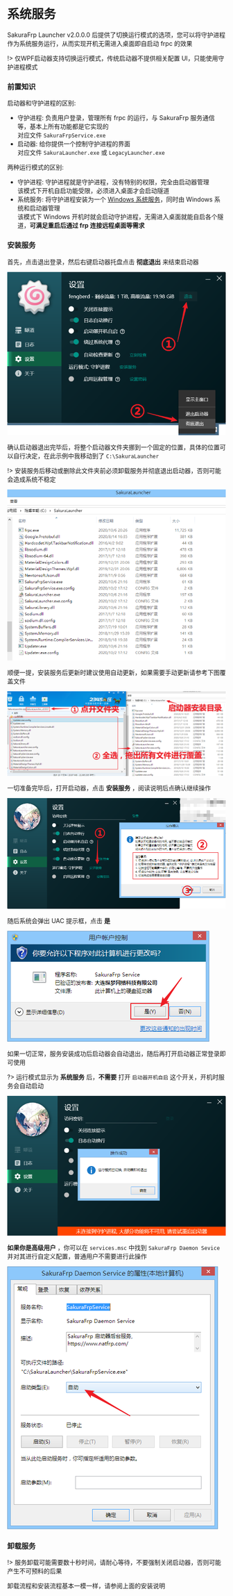# 系统服务

SakuraFrp Launcher v2.0.0.0 后提供了切换运行模式的选项，您可以将守护进程作为系统服务运行，从而实现开机无需进入桌面即自启动 frpc 的效果

!> 仅WPF启动器支持切换运行模式，传统启动器不提供相关配置 UI，只能使用守护进程模式

### 前置知识

启动器和守护进程的区别:

 - 守护进程: 负责用户登录，管理所有 frpc 的运行，与 SakuraFrp 服务通信等，基本上所有功能都是它实现的  
   对应文件 `SakuraFrpService.exe`
 - 启动器: 给你提供一个控制守护进程的界面  
   对应文件 `SakuraLauncher.exe` 或 `LegacyLauncher.exe`

两种运行模式的区别:

 - 守护进程: 守护进程就是守护进程，没有特别的权限，完全由启动器管理  
   该模式下开机自启功能受限，必须进入桌面才会启动隧道
 - 系统服务: 将守护进程安装为一个 [Windows 系统服务](https://baike.baidu.com/item/%E7%B3%BB%E7%BB%9F%E6%9C%8D%E5%8A%A1)，同时由 Windows 系统和启动器管理  
   该模式下 Windows 开机时就会启动守护进程，无需进入桌面就能自启各个隧道，__可满足重启后通过 frp 连接远程桌面等需求__

### 安装服务

首先，点击退出登录，然后右键启动器托盘点击 __彻底退出__ 来结束启动器

![](_images/service-0.png)

确认启动器退出完毕后，将整个启动器文件夹挪到一个固定的位置，具体的位置可以自行决定，在此示例中我移动到了 `C:\SakuraLauncher`

!> 安装服务后移动或删除此文件夹前必须卸载服务并彻底退出启动器，否则可能会造成系统不稳定

![](_images/service-1.png)

顺便一提，安装服务后更新时建议使用自动更新，如果需要手动更新请参考下图覆盖文件

![](_images/service-2.png)

一切准备完毕后，打开启动器，点击 __安装服务__ ，阅读说明后点确认继续操作

![](_images/service-3.png)

随后系统会弹出 UAC 提示框，点击 __是__

![](_images/service-4.png)

如果一切正常，服务安装成功后启动器会自动退出，随后再打开启动器正常登录即可使用

?> 运行模式显示为 __系统服务__ 后，__不需要__ 打开 `启动器开机自启` 这个开关，开机时服务会自动启动

![](_images/service-5.png)

__如果你是高级用户__ ，你可以在 `services.msc` 中找到 `SakuraFrp Daemon Sevice` 并对其进行自定义配置，普通用户不需要进行此操作

![](_images/service-6.png)

### 卸载服务

!> 服务卸载可能需要数十秒时间，请耐心等待，不要强制关闭启动器，否则可能产生不可预料的后果

卸载流程和安装流程基本一模一样，请参阅上面的安装说明
